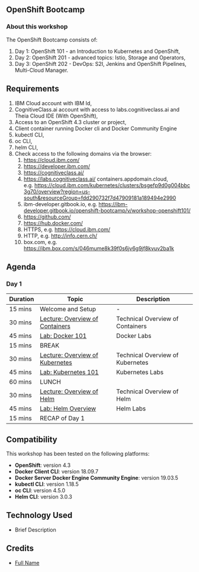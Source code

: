 ## OpenShift Bootcamp

### About this workshop

The OpenShift Bootcamp consists of:

1. Day 1: OpenShift 101 - an Introduction to Kubernetes and OpenShift,
2. Day 2: OpenShift 201 - advanced topics: Istio, Storage and Operators,
3. Day 3: OpenShift 202 - DevOps: S2I, Jenkins and OpenShift Pipelines, Multi-Cloud Manager.

## Requirements

1. IBM Cloud account with IBM Id,
2. CognitiveClass.ai account with access to labs.cognitiveclass.ai and Theia Cloud IDE (With OpenShift),
3. Access to an OpenShift 4.3 cluster or project,
4. Client container running Docker cli and Docker Community Engine
5. kubectl CLI,
6. oc CLI,
7. helm CLI,
8. Check access to the following domains via the browser:
    1. https://cloud.ibm.com/
    1. https://developer.ibm.com/
    1. https://cognitiveclass.ai/
    1. https://labs.cognitiveclass.ai/
    containers.appdomain.cloud, e.g. https://cloud.ibm.com/kubernetes/clusters/bsgefp9d0g004bbc3g70/overview?region=us-south&resourceGroup=fdd290732f7d47909181a189494e2990
    1. ibm-developer.gitbook.io, e.g. https://ibm-developer.gitbook.io/openshift-bootcamp/v/workshop-openshift101/
    1. https://github.com/
    1. https://hub.docker.com/
    1. HTTPS, e.g. https://cloud.ibm.com/
    1. HTTP, e.g. http://info.cern.ch/
    1. box.com, e.g. https://ibm.box.com/s/046mume8k39f0s6jv6g9jf8kvuv2ba1k

## Agenda

###  Day 1

| Duration | Topic | Description  |
| - | - | - |
| 15 mins | Welcome and Setup | - |
| 30 mins | [Lecture: Overview of Containers](tbd) | Technical Overview of Containers |
| 45 mins | [Lab: Docker 101](generatedContent/docker101/README.md) | Docker Labs |
| 15 mins | BREAK | |
| 30 mins | [Lecture: Overview of Kubernetes](tbd) | Technical Overview of Kubernetes |
| 45 mins | [Lab: Kubernetes 101](generatedContent/kube101/README.md) | Kubernetes Labs |
| 60 mins | LUNCH | |
| 30 mins | [Lecture: Overview of Helm](tbd) | Technical Overview of Helm |
| 45 mins | [Lab: Helm Overview ](generatedContent/helm101/README.md) | Helm Labs 
| 15 mins | RECAP of Day 1 | |

## Compatibility

This workshop has been tested on the following platforms:

* **OpenShift**: version 4.3
* **Docker Client CLI**: version 18.09.7
* **Docker Server Docker Engine Community Engine**: version 19.03.5
* **kubectl CLI**: version 1.18.5
* **oc CLI**: version 4.5.0
* **Helm CLI**: version 3.0.3

## Technology Used

* Brief Description

## Credits

* [Full Name](https://github.com/githubid)
